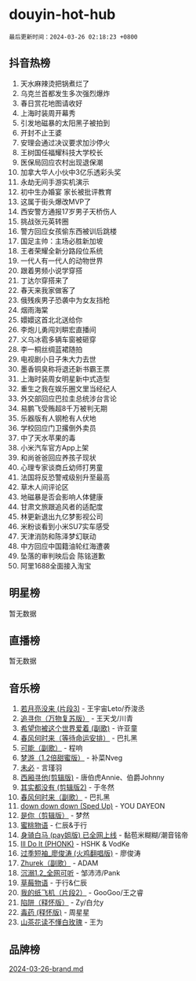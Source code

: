 # douyin-hot-hub

`最后更新时间：2024-03-26 02:18:23 +0800`

## 抖音热榜

1. 天水麻辣烫把锅煮烂了
1. 乌克兰首都发生多次强烈爆炸
1. 春日赏花地图请收好
1. 上海时装周开幕秀
1. 引发地磁暴的太阳黑子被拍到
1. 开封不止王婆
1. 安理会通过决议要求加沙停火
1. 王树国任福耀科技大学校长
1. 医保局回应农村出现退保潮
1. 加拿大华人小伙中3亿乐透彩头奖
1. 永劫无间手游实机演示
1. 初中生办婚宴 家长被批评教育
1. 这属于街头爆改MVP了
1. 西安警方通报17岁男子天桥伤人
1. 挑战张元英转圈
1. 警方回应女孩偷东西被训后跳楼
1. 国足主帅：主场必胜新加坡
1. 王者荣耀全新分路段位系统
1. 一代人有一代人的动物世界
1. 跟着男频小说学穿搭
1. 丁达尔穿搭来了
1. 春天来我家做客了
1. 俄残疾男子恐袭中为女友挡枪
1. 烟雨海棠
1. 嬛嬛这首北北送给你
1. 李炮儿勇闯刘畊宏直播间
1. 义乌冰雹多辆车窗被砸穿
1. 李一桐丝绸蓝裙随拍
1. 电视剧小日子朱大力去世
1. 墨香铜臭称将退还新书霸王票
1. 上海时装周女明星新中式造型
1. 重生之我在娱乐圈文里当经纪人
1. 外交部回应巴拉圭总统涉台言论
1. 易鹏飞受贿超8千万被判无期
1. 乐器版有人钢枪有人伏地
1. 学校回应门卫撂倒外卖员
1. 中了天水苹果的毒
1. 小米汽车官方App上架
1. 和尚爸爸回应养孩子现状
1. 心理专家谈商丘幼师打男童
1. 法国将反恐警戒级别升至最高
1. 草木人间评论区
1. 地磁暴是否会影响人体健康
1. 甘肃文旅跟追风者的适配度
1. 林更新退出九亿梦影视公司
1. 米粉谈看到小米SU7实车感受
1. 天津消防和陈泽梦幻联动
1. 中方回应中国籍油轮红海遭袭
1. 坠落的审判映后会 陈铭道歉
1. 阿里1688全面接入淘宝

## 明星榜

暂无数据

## 直播榜

暂无数据

## 音乐榜

1. [若月亮没来 (片段3)](https://sf5-hl-cdn-tos.douyinstatic.com/obj/tos-cn-ve-2774/okfyEUsGW1B1ovJi5JiN9IjvAT2lMwA054GoEB) - 王宇宙Leto/乔浚丞
1. [追寻你（万物复苏版）](https://sf3-cdn-tos.douyinstatic.com/obj/tos-cn-ve-2774/oYeAZJsbjIDit9APmBg8u6uDUQnHmoCf3gbo74) - 王天戈/川青
1. [希望你被这个世界爱着 (副歌)](https://sf5-hl-cdn-tos.douyinstatic.com/obj/tos-cn-ve-2774/oUHCmWQfZlE3QQBKBeD8rCFLpJzPgCpImhsxMt) - 许亚童
1. [春风何时来（等待命运安排）](https://sf5-hl-cdn-tos.douyinstatic.com/obj/tos-cn-ve-2774/oICBNbD3gelMfB4WgiD1KI2jQtXZE2FgHLwtsl) - 巴扎黑
1. [可能（副歌）](https://sf3-cdn-tos.douyinstatic.com/obj/tos-cn-ve-2774/cde1731888894259b333569393c2fb51) - 程响
1. [梦游（1.2倍甜蜜版）](https://sf3-cdn-tos.douyinstatic.com/obj/tos-cn-ve-2774/o4gyAUm8hwufoEABmwVIiQtHsFuGzAEEWtNMzo) - 补菜Nveg
1. [未必](https://sf5-hl-cdn-tos.douyinstatic.com/obj/tos-cn-ve-2774/ogntQMFnKQDZUgTCYuJgfLEtleYZZFxBQqhhFB) - 言瑾羽
1. [西厢寻他(剪辑版)](https://sf5-hl-cdn-tos.douyinstatic.com/obj/tos-cn-ve-2774/oUsAVfAQKlRNxEv5qxvIB8o5qmIWUcXbzJKJhw) - 唐伯虎Annie、伯爵Johnny
1. [其实都没有 (剪辑版2)](https://sf5-hl-cdn-tos.douyinstatic.com/obj/tos-cn-ve-2774/oEBNQenHZtBhxYjGgUDQk0BCHTigQafgFlbQ7k) - 于冬然
1. [春风何时来（副歌）](https://sf6-cdn-tos.douyinstatic.com/obj/tos-cn-ve-2774/ow7tbAiAWI2giBUrmu0hMMh3UYP3ZXdbDYiXd) - 巴扎黑
1. [down down down (Sped Up)](https://sf6-cdn-tos.douyinstatic.com/obj/tos-cn-ve-2774/ow80iABiXIO9DsFwK6WeZKMaJRi3BPJAotDy8m) - YOU DAYEON
1. [是你（剪辑版）](https://sf5-hl-cdn-tos.douyinstatic.com/obj/tos-cn-ve-2774/46019dae783c4c969944217fe1cfafc4) - 梦然
1. [蜜桃物语](https://sf5-hl-cdn-tos.douyinstatic.com/obj/tos-cn-ve-2774/oIhOSCZtIACtYU4XQkngiW9kCBfVD1Fz9IYeqL) - 仁辰&于行
1. [身骑白马 (pay姐版) 已全网上线](https://sf5-hl-cdn-tos.douyinstatic.com/obj/tos-cn-ve-2774/oQLO5ZgLsFkaDhdIIveF2zUCgfweY0gWaH4AQG) - 黏苞米糊糊/潮音铭帝
1. [lll Do lt (PHONK)](https://sf3-cdn-tos.douyinstatic.com/obj/tos-cn-ve-2774/osfNbddrZl4hIgEDk6kFftBDBJ1X8MZxH1QCOB) - HSHK & VodKe
1. [过季短袖_廖俊涛 (火鸡翻唱版)](https://sf5-hl-cdn-tos.douyinstatic.com/obj/tos-cn-ve-2774/ogQVJl0tRBKxQgZji7YClFEBrVDeHpPTWfCZbQ) - 廖俊涛
1. [Zhurek（副歌）](https://sf6-cdn-tos.douyinstatic.com/obj/tos-cn-ve-2774/ooQm8FBZQDlf0btEYgVpCcSCQfrdJGBEKZYBGS) - ADAM
1. [沉溺1.2_全网可听](https://sf5-hl-cdn-tos.douyinstatic.com/obj/tos-cn-ve-2774/ok2QoiBqsWAX9McZmWiI9gAB0EzwD4Xj6yfmtH) - 邹沛沛/Pank
1. [草莓物语](https://sf6-cdn-tos.douyinstatic.com/obj/tos-cn-ve-2774/okynhJ7jEAIIZBfsLgYMEI8QC3WbQNN66RKzhT) - 于行&仁辰
1. [我的纸飞机（片段2）](https://sf5-hl-cdn-tos.douyinstatic.com/obj/tos-cn-ve-2774/oM2ZrKcg2CD5AeRB2gkeXOFB1IxAGJdZPazYHf) - GooGoo/王之睿
1. [陷阱（释怀版）](https://sf5-hl-cdn-tos.douyinstatic.com/obj/tos-cn-ve-2774/oE8C21LeZrzKLDFfQYgMzx4GAIHageG5IzayY7) - Zy/白允y
1. [毒药 (释怀版)](https://sf3-cdn-tos.douyinstatic.com/obj/tos-cn-ve-2774/oYILMEAzspdZBIzy4frJNB8ZHPHWAhiwowd4Ad) - 周星星
1. [山茶花读不懂白玫瑰](https://sf6-cdn-tos.douyinstatic.com/obj/tos-cn-ve-2774/osfn8B7DktrRHEPJgPCfDbw7QDQEkwC16BxZg9) - 王为

## 品牌榜

[2024-03-26-brand.md](2024-03-26-brand.md)
